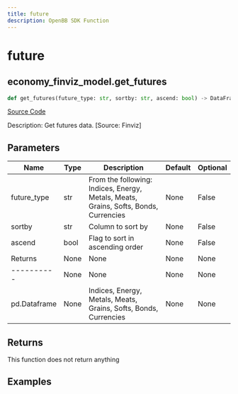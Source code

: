 ```yaml
---
title: future
description: OpenBB SDK Function
---
```


# future

## economy_finviz_model.get_futures

```python title='openbb_terminal/economy/finviz_model.py'
def get_futures(future_type: str, sortby: str, ascend: bool) -> DataFrame:
```
[Source Code](https://github.com/OpenBB-finance/OpenBBTerminal/tree/main/openbb_terminal/economy/finviz_model.py#L187)

Description: Get futures data. [Source: Finviz]

## Parameters

| Name | Type | Description | Default | Optional |
| ---- | ---- | ----------- | ------- | -------- |
| future_type | str | From the following: Indices, Energy, Metals, Meats, Grains, Softs, Bonds, Currencies | None | False |
| sortby | str | Column to sort by | None | False |
| ascend | bool | Flag to sort in ascending order | None | False |
| Returns | None | None | None | None |
| ---------- | None | None | None | None |
| pd.Dataframe | None | Indices, Energy, Metals, Meats, Grains, Softs, Bonds, Currencies | None | None |

## Returns

This function does not return anything

## Examples

